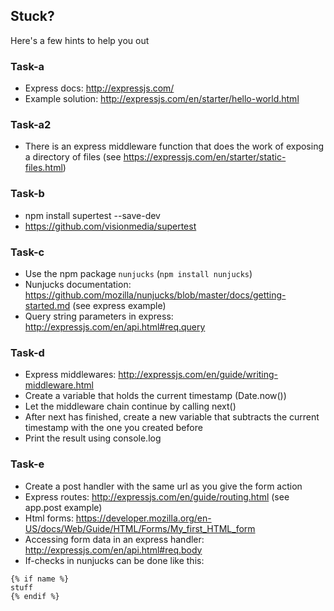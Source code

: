 ## Stuck?
Here's a few hints to help you out

### Task-a
  * Express docs: http://expressjs.com/
  * Example solution: http://expressjs.com/en/starter/hello-world.html

### Task-a2
  * There is an express middleware function that does the work of exposing a directory of files (see https://expressjs.com/en/starter/static-files.html)
  
### Task-b
  * npm install supertest --save-dev
  * https://github.com/visionmedia/supertest

### Task-c
* Use the npm package `nunjucks` (`npm install nunjucks`)
* Nunjucks documentation: https://github.com/mozilla/nunjucks/blob/master/docs/getting-started.md (see express example)
* Query string parameters in express: http://expressjs.com/en/api.html#req.query

### Task-d
* Express middlewares: http://expressjs.com/en/guide/writing-middleware.html
* Create a variable that holds the current timestamp (Date.now())
* Let the middleware chain continue by calling next()
* After next has finished, create a new variable that subtracts the current timestamp with the one you created before
* Print the result using console.log


### Task-e
* Create a post handler with the same url as you give the form action
* Express routes: http://expressjs.com/en/guide/routing.html (see app.post example)
* Html forms: https://developer.mozilla.org/en-US/docs/Web/Guide/HTML/Forms/My_first_HTML_form
* Accessing form data in an express handler: http://expressjs.com/en/api.html#req.body
* If-checks in nunjucks can be done like this:
```
{% if name %}
stuff
{% endif %}
```


